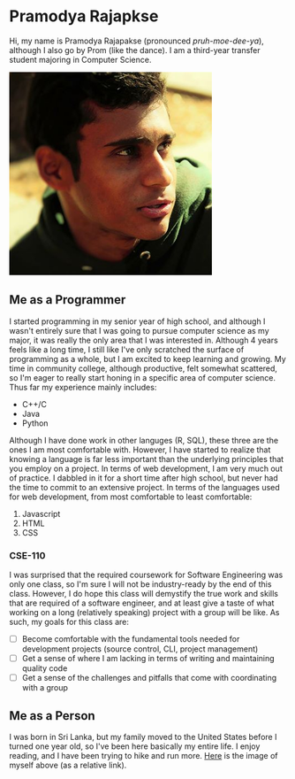 # Pramodya Rajapkse
Hi, my name is Pramodya Rajapakse (pronounced *pruh-moe-dee-ya*), although I also go by Prom (like the dance). I am a third-year transfer student majoring in Computer Science. 

![Old picture of me](sd.jpg)

## Me as a Programmer
I started programming in my senior year of high school, and although I wasn't entirely sure that I was going to pursue computer science as my major, it was really the only area that I was interested in. Although 4 years feels like a long time, I still like I've only scratched the surface of programming as a whole, but I am excited to keep learning and growing. My time in community college, although productive, felt somewhat scattered, so I'm eager to really start honing in a specific area of computer science.
Thus far my experience mainly includes:
- C++/C
- Java
- Python

Although I have done work in other languges (R, SQL), these three are the ones I am most comfortable with. However, I have started to realize that knowing a language is far less important than the underlying principles that you employ on a project.
In terms of web development, I am very much out of practice. I dabbled in it for a short time after high school, but never had the time to commit to an extensive project. In terms of the languages used for web development, from most comfortable to least comfortable:
1. Javascript
2. HTML
3. CSS

### CSE-110
I was surprised that the required coursework for Software Engineering was only one class, so I'm sure I will not be industry-ready by the end of this class. However, I do hope this class will demystify the true work and skills that are required of a software engineer, and at least give a taste of what working on a long (relatively speaking) project with a group will be like. As such, my goals for this class are:
- [ ] Become comfortable with the fundamental tools needed for development projects (source control, CLI, project management)
- [ ] Get a sense of where I am lacking in terms of writing and maintaining quality code
- [ ] Get a sense of the challenges and pitfalls that come with coordinating with a group

## Me as a Person
I was born in Sri Lanka, but my family moved to the United States before I turned one year old, so I've been here basically my entire life. I enjoy reading, and I have been trying to hike and run more. 
[Here](/sd.jpg) is the image of myself above (as a relative link).

